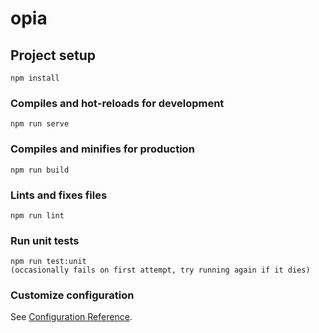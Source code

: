 # opia

## Project setup
```
npm install
```

### Compiles and hot-reloads for development
```
npm run serve
```

### Compiles and minifies for production
```
npm run build
```

### Lints and fixes files
```
npm run lint
```

### Run unit tests
```
npm run test:unit
(occasionally fails on first attempt, try running again if it dies)
```

### Customize configuration
See [Configuration Reference](https://cli.vuejs.org/config/).

